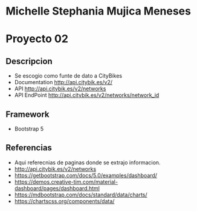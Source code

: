 # Michelle Stephania Mujica Meneses
# Proyecto 02
## Descripcion
* Se escogio como funte de dato a CityBikes 
* Documentation http://api.citybik.es/v2/
* API http://api.citybik.es/v2/networks
* API EndPoint http://api.citybik.es/v2/networks/network_id


## Framework
* Bootstrap 5


## Referencias 
* Aqui referecnias de paginas donde se extrajo informacion.
* http://api.citybik.es/v2/networks
* https://getbootstrap.com/docs/5.0/examples/dashboard/
* https://demos.creative-tim.com/material-dashboard/pages/dashboard.html
* https://mdbootstrap.com/docs/standard/data/charts/
* https://chartscss.org/components/data/

